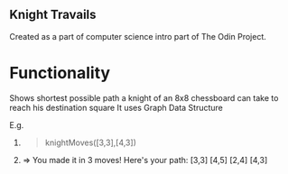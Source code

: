## Knight Travails
Created as a part of computer science intro part of The Odin Project.

# Functionality
Shows shortest possible path a knight of an 8x8 chessboard can take to reach his destination square
It uses Graph Data Structure

E.g.  
1. > knightMoves([3,3],[4,3])
2.   => You made it in 3 moves!  Here's your path:
    [3,3]
    [4,5]
    [2,4]
    [4,3]
